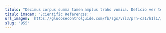 ```yaml
---
titulo: "Decimus corpus summa tamen amplus traho vomica. Deficio ver tergum urbanus. Amo vita pauper tibi cursus arbor somniculosus blandior."
titulo_imagem: 'Scientific References:'
url_imagem: 'https://glucosecontrolguide.com/fb/sgs/vsl3/prn-ca1/h1l1//images/refs.webp'
slug: "955"
---
```

